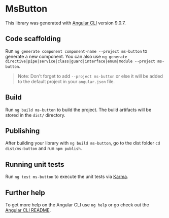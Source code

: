 # MsButton

This library was generated with [Angular CLI](https://github.com/angular/angular-cli) version 9.0.7.

## Code scaffolding

Run `ng generate component component-name --project ms-button` to generate a new component. You can also use `ng generate directive|pipe|service|class|guard|interface|enum|module --project ms-button`.
> Note: Don't forget to add `--project ms-button` or else it will be added to the default project in your `angular.json` file. 

## Build

Run `ng build ms-button` to build the project. The build artifacts will be stored in the `dist/` directory.

## Publishing

After building your library with `ng build ms-button`, go to the dist folder `cd dist/ms-button` and run `npm publish`.

## Running unit tests

Run `ng test ms-button` to execute the unit tests via [Karma](https://karma-runner.github.io).

## Further help

To get more help on the Angular CLI use `ng help` or go check out the [Angular CLI README](https://github.com/angular/angular-cli/blob/master/README.md).
